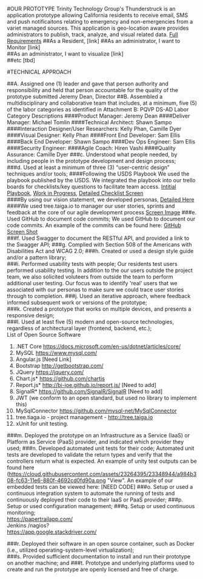 #OUR PROTOTYPE
Trinity Technology Group's Thunderstruck is an application prototype allowing California residents to receive email, SMS and push notificaitons relating to emergency and non-emergencies from a variet managed sources.  This application is geo-location aware provides administrators to publish, track, analyze, and visual related data. [Full Requirements](https://github.com/sellisttg/AVP/blob/master/AVP%20GitHub%20docs/Prototype%20B%20Requirements.pdf)
##As a Resident, [link]
##As an administrator, I want to Monitor [link]  
##As an administrator, I want to visualize [link]  
##etc [tbd]

#TECHNICAL APPROACH

##A. Assigned one (1) leader and gave that person authority and responsibility and held that person accountable for the quality of the prototype submitted
Jeremy Dean, Director 
##B. Assembled a multidisciplinary and collaborative team that includes, at a minimum, five (5) of  the  labor  categories  as  identified  in  Attachment  B:  PQVP DS-AD  Labor  Category  Descriptions
####Product Manager: Jeremy Dean
####Deliver Manager: Michael Tomlin
####Technical Architect: Shawn Sampo 
####Interaction Designer/User Researchers: Kelly Phan, Camille Dyer
####Visual Designer: Kelly Phan
####Front End Developer: Sam Ellis
####Back End Developer: Shawn Sampo
####Dev Ops Engineer: Sam Ellis
####Security Engineer: 
####Agile Coach: Hiren Vashi
####Quality Assurance: Camille Dyer
###c.   Understood what people needed, by including people in the prototype development and design process;  
###d.   Used at least a minimum of three (3) “user-centric design” techniques and/or tools; 
####Following the USDS Playbook
We used the playbook published by the USDS.  We integrated the playbook into our trello boards for checklists/key questions to facilitate team access. [Intitial Playbook](https://trello.com/b/XZ7T6XhN/digital-playbook), [Work in Progress](https://cloud.githubusercontent.com/assets/23264395/23351792/20e96844-fc78-11e6-87cd-a7e92e07773d.png), [Detailed Checklist Screen](https://cloud.githubusercontent.com/assets/23264395/23351810/46e243e0-fc78-11e6-99b8-b8e69242fefe.png)  
####By using our vision statement, we developed personas, [Detailed Here](https://github.com/sellisttg/AVP/blob/master/AVP%20GitHub%20docs/UserPersonas2.0.pdf)  
####We used tree.taiga.io to manager our user stories, sprints and feedback at the core of our agile development process [Screen Image](https://github.com/sellisttg/AVP/blob/master/AVP%20GitHub%20docs/screen%20images/Tree.taiga.io-user-stories-sprint-1.png)
###e.   Used GitHub to document code commits; 
We used GitHub to document our code commits. An example of the commits can be found here: [GitHub Screen Shot](https://cloud.githubusercontent.com/assets/23264395/23351069/ae61853a-fc73-11e6-9e9a-630ae6d2407b.png)  
###f.    Used Swagger to document the RESTful API, and provided a link to the Swagger API; 
###g.   Complied with Section 508 of the Americans with Disabilities Act and WCAG 2.0; 
###h.   Created or used a design style guide and/or a pattern library;  
###i.    Performed usability tests with people; 
Our residents test users performed usability testing. In addition to the our users outside the project team, we also solicited voluteers from outside the team to perform additional user testing.  Our focus was to identify 'real' users that we associated with our personas to make sure we could trace user stories through to completion.
###j.    Used an iterative approach, where feedback informed subsequent work or versions of the prototype;  
###k.   Created a prototype that works on multiple devices, and presents a responsive design;  
###l.    Used at least five (5) modern and open-source technologies, regardless of architectural layer (frontend, backend, etc.);  
List of Open Source Software  
1. .NET Core https://docs.microsoft.com/en-us/dotnet/articles/core/   
2. MySQL https://www.mysql.com/  
3. Angular.js [Need Link]  
4. Bootstrap http://getbootstrap.com/   
5. JQuery https://jquery.com/  
6. Chart.js* https://github.com/chartjs  
7. Report.js* http://bi-joe.github.io/report.js/ [Need to add]  
8. SignalR* https://github.com/SignalR/SignalR [Need to add]  
9. JWT (we conform to an open standard, but used no library to implement this)     
10. MySqlConnector https://github.com/mysql-net/MySqlConnector  
11. tree.tiaga.io - project management - http://tree.taiga.io  
12. xUnit for unit testing. 

###m.  Deployed the prototype on an Infrastructure as a Service (IaaS) or Platform as Service (PaaS) provider, and indicated which provider they used; 
###n.   Developed automated unit tests for their code;
Automated unit tests are developed to validate the return types and verify that the controllers return what is expected. An example of unity test outputs can be found here (https://cloud.githubusercontent.com/assets/23264395/23348944/a984b308-fc63-11e6-880f-4692cd0fd90a.png "View".  An example of our embedded tests can be viewed here: [NEED CODE]
###o.   Setup  or  used  a  continuous  integration  system  to  automate  the  running  of  tests  and  continuously deployed their code to their IaaS or PaaS provider; 
###p.   Setup or used configuration management; 
###q.   Setup or used continuous monitoring;  
https://papertrailapp.com/  
Jenkins /nagios?  
https://app.google.stackdriver.com/  


###r.    Deployed  their  software  in  an  open  source  container,  such  as  Docker (i.e., utilized  operating-system-level virtualization);  
###s.   Provided sufficient documentation to install and run their prototype on another machine; and 
###t.   Prototype  and  underlying  platforms  used  to  create  and  run  the  prototype  are  openly  licensed and free of charge.
